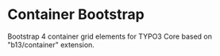 # Container Bootstrap

Bootstrap 4 container grid elements for TYPO3 Core
based on "b13/container" extension.
